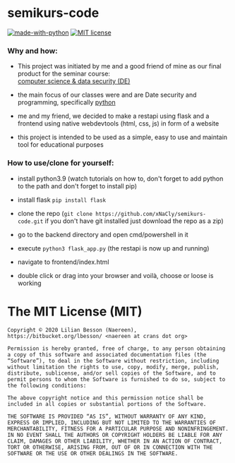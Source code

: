 # semikurs-code
[![made-with-python](https://img.shields.io/badge/Made%20with-Python-1f425f.svg)](https://www.python.org/)
[![MIT license](https://img.shields.io/badge/License-MIT-blue.svg)](https://lbesson.mit-license.org/)
### Why and how:
- This project was initiated by me and a good friend of mine as our final product for the seminar course:<br/>
[computer science & data security (DE)](https://fwg.dahme-spreewald.info/fw/Fachschaften/Technik/Informatik/30549.html)

- the main focus of our classes were and are Date security and programming, specifically [python](https://www.python.org/)

- me and my friend, we decided to make a restapi using flask and a frontend using native webdevtools (html, css, js) in form of a website

- this project is intended to be used as a simple, easy to use and maintain tool for educational purposes

### How to use/clone for yourself:
- install python3.9 
  (watch tutorials on how to, don't forget to add python to the path and don't forget to install pip)
  
- install flask
`pip install flask`

- clone the repo 
  (`git clone https://github.com/xNaCly/semikurs-code.git` if you don't have git installed just download the repo as a zip)
  
- go to the backend directory and open cmd/powershell in it

- execute `python3 flask_app.py` 
  (the restapi is now up and running)
  
- navigate to frontend/index.html

- double click or drag into your browser and voilà, choose or loose is working

# The MIT License (MIT)
```
Copyright © 2020 Lilian Besson (Naereen), https://bitbucket.org/lbesson/ <naereen at crans dot org>

Permission is hereby granted, free of charge, to any person obtaining a copy of this software and associated documentation files (the “Software”), to deal in the Software without restriction, including without limitation the rights to use, copy, modify, merge, publish, distribute, sublicense, and/or sell copies of the Software, and to permit persons to whom the Software is furnished to do so, subject to the following conditions:

The above copyright notice and this permission notice shall be included in all copies or substantial portions of the Software.

THE SOFTWARE IS PROVIDED “AS IS”, WITHOUT WARRANTY OF ANY KIND, EXPRESS OR IMPLIED, INCLUDING BUT NOT LIMITED TO THE WARRANTIES OF MERCHANTABILITY, FITNESS FOR A PARTICULAR PURPOSE AND NONINFRINGEMENT. IN NO EVENT SHALL THE AUTHORS OR COPYRIGHT HOLDERS BE LIABLE FOR ANY CLAIM, DAMAGES OR OTHER LIABILITY, WHETHER IN AN ACTION OF CONTRACT, TORT OR OTHERWISE, ARISING FROM, OUT OF OR IN CONNECTION WITH THE SOFTWARE OR THE USE OR OTHER DEALINGS IN THE SOFTWARE.
```
